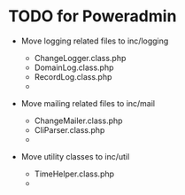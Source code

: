 # TODO for Poweradmin

* Move logging related files to inc/logging
    * ChangeLogger.class.php
    * DomainLog.class.php
    * RecordLog.class.php
    *

* Move mailing related files to inc/mail
    * ChangeMailer.class.php
    * CliParser.class.php
    *

* Move utility classes to inc/util

    * TimeHelper.class.php
    *
